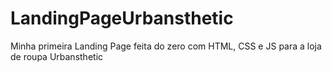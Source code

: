 # LandingPageUrbansthetic
Minha primeira Landing Page feita do zero com HTML, CSS e JS para a loja de roupa Urbansthetic
